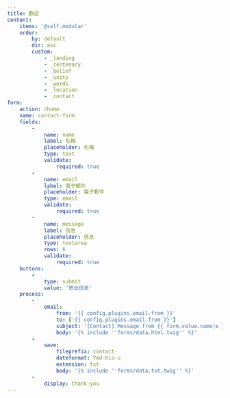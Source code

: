 ```yaml
---
title: 歡迎
content:
    items: '@self.modular'
    order:
        by: default
        dir: asc
        custom:
            - _landing
            - _centenary
            - _belief
            - _unity
            - _words
            - _location
            - _contact
form:
    action: /home
    name: contact-form
    fields:
        -
            name: name
            label: 名稱
            placeholder: 名稱
            type: text
            validate:
                required: true
        -
            name: email
            label: 電子郵件
            placeholder: 電子郵件
            type: email
            validate:
                required: true
        -
            name: message
            label: 信息
            placeholder: 信息
            type: textarea
            rows: 6
            validate:
                required: true
    buttons:
        -
            type: submit
            value: '寄出信息'
    process:
        -
            email:
                from: '{{ config.plugins.email.from }}'
                to: ['{{ config.plugins.email.from }}']
                subject: '[Contact] Message from {{ form.value.name|e }}'
                body: '{% include ''forms/data.html.twig'' %}'
        -
            save:
                fileprefix: contact-
                dateformat: Ymd-His-u
                extension: txt
                body: '{% include ''forms/data.txt.twig'' %}'
        -
            display: thank-you
---
```

